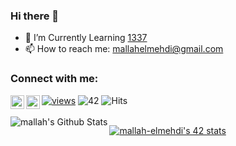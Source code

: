 ### Hi there 👋

<!--
**mallah-elmehdi/mallah-elmehdi** is a ✨ _special_ ✨ repository because its `README.md` (this file) appears on your GitHub profile.

Here are some ideas to get you started:

- 🔭 I’m currently working on ...
- 🌱 I’m currently learning ...
- 👯 I’m looking to collaborate on ...
- 🤔 I’m looking for help with ...
- 💬 Ask me about ...
- 📫 How to reach me: ...
- 😄 Pronouns: ...
- ⚡ Fun fact: ...
-->

- 🌱 I’m Currently Learning <a href="https://1337.ma/en">1337</a>
- 📫 How to reach me: mallahelmehdi@gmail.com

### Connect with me:
[<img align="left" alt="mallah-elmehdi | Website" width="22px" src="https://cdn.jsdelivr.net/npm/simple-icons@v3/icons/website.svg" />][linkedin]
[<img align="left" alt="mallah-elmehdi | LinkedIn" width="22px" src="https://cdn.jsdelivr.net/npm/simple-icons@v3/icons/linkedin.svg" />][linkedin]
[![views](https://komarev.com/ghpvc/?username=mallah-elmehdi&label=Profile%20views&color=fe75a9&style=flat)](https://github.com/mallah-elmehdi/)
![42](https://badgen.net/badge/Born2Code/emallah/green?cache=86400&icon=https://meta.intra.42.fr/assets/42_logo-7dfc9110a5319a308863b96bda33cea995046d1731cebb735e41b16255106c12.svg) ![Hits](https://hits.seeyoufarm.com/api/count/incr/badge.svg?url=https%3A%2F%2Fgithub.com%2Fmallah-elmehdi)
<br />
<br />
<img align="left" alt="mallah's Github Stats" src="https://github-readme-stats.vercel.app/api?username=mallah-elmehdi&show_icons=true&hide_border=true" />

[website]: http://el-mehdi.me/
[linkedin]: https://www.linkedin.com/in/el-mehdi-mallah-4581781ab/
[![mallah-elmehdi's 42 stats](https://badge42.herokuapp.com/api/stats/emallah)](https://github.com/emallah/badge42)
